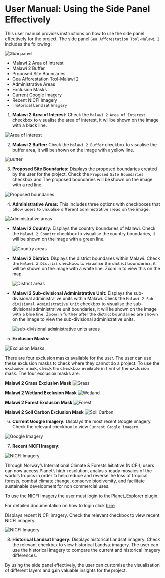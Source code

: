 # User Manual: Using the Side Panel Effectively

This user manual provides instructions on how to use the side panel effectively for the project. The side panel `Gea Afforestation Tool-Malawi 2` includes the following :

![Side panel](./img/side-panel-1.png)

- Malawi 2 Area of Interest
- Malawi 2 Buffer
- Proposed Site Boundaries
- Gea Afforestation Tool-Malawi 2
- Administrative Areas
- Exclusion Masks
- Current Google Imagery
- Recent NICFI Imagery
- Historical Landsat Imagery

1. **Malawi 2 Area of Interest:** Check the `Malawi 2 Area of Interest` checkbox to visualise the area of interest, it will be shown on the image with a black line.

![Area of interest](./img/side-panel-2.png)

2. **Malawi 2 Buffer:** Check the `Malawi 2 Buffer` checkbox to visualise the buffer area, it will be shown on the image with a yellow line.

![Buffer](./img/side-panel-3.png)

3. **Proposed Site Boundaries:** Displays the proposed boundaries created by the user for the project. Check the `Proposed Site Boundaries` checkbox and The proposed boundaries will be shown on the image with a red line.

![Proposed boundaries](./img/side-panel-4.png)

4. **Administrative Areas:** This includes three options with checkboxes that allow users to visualise different administrative areas on the image.

![Administrative areas](./img/side-panel-5.png)

- **Malawi 2 Country:** Displays the country boundaries of Malawi. Check the `Malawi 2 Country` checkbox to visualise the country boundaries, it will be shown on the image with a green line.

    ![Country areas](./img/side-panel-6.png)

- **Malawi 2 District:** Displays the district boundaries within Malawi. Check the `Malawi 2 District` checkbox to visualise the district boundaries, it will be shown on the image with a white line. Zoom in to view this on the map.

    ![District areas](./img/side-panel-7.png)

- **Malawi 2 Sub-divisional Administrative Unit:** Displays the sub-divisional administrative units within Malawi. Check the `Malawi 2 Sub-divisional Administrative Unit` checkbox to visualise the sub-divisional administrative unit boundaries, it will be shown on the image with a blue line. Zoom in further after the district boundaries are shown on the image to view the sub-divisional administrative units.

    ![sub-divisional administrative units areas](./img/side-panel-8.png)

5. **Exclusion Masks:**

![Exclusion Masks](./img/side-panel-9.png)

There are four exclusion masks available for the user. The user can use these exclusion masks to check where they cannot do a project. To use the exclusion mask, check the checkbox available in front of the exclusion mask. The four exclusion masks are:

**Malawi 2 Grass Exclusion Mask**
    ![Grass](./img/side-panel-10.png)

**Malawi 2 Wetland Exclusion Mask**
    ![Wetland](./img/side-panel-11.png)

**Malawi 2 Forest Exclusion Mask**
    ![Forest](./img/side-panel-12.png)

**Malawi 2 Soil Carbon Exclusion Mask**
    ![Soil Carbon](./img/side-panel-13.png)

6. **Current Google Imagery:** Displays the most recent Google imagery. Check the relevant checkbox to view `Current Google imagery`.

![Google Imagery](./img/side-panel-14.png)

7. **Recent NICFI Imagery:**

![NICFI Imagery](./img/side-panel-15.png)

Through Norway’s International Climate & Forests Initiative (NICFI), users can now access Planet’s high-resolution, analysis-ready mosaics of the world’s tropics in order to help reduce and reverse the loss of tropical forests, combat climate change, conserve biodiversity, and facilitate sustainable development for non commercial uses.

To use the NICFI imagery the user must login to the Planet_Explorer plugin.

For detailed documentation on how to login click [here](./login.md)

Displays recent NICFI imagery. Check the relevant checkbox to view recent NICFI imagery.

![NICFI Imagery](./img/side-panel-16.png)

8. **Historical Landsat Imagery:** Displays historical Landsat imagery. Check the relevant checkbox to view historical Landsat imagery. The user can use the historical imagery to compare the current and historical imagery differences.

By using the side panel effectively, the user can customise the visualisation of different layers and gain valuable insights for the project.
